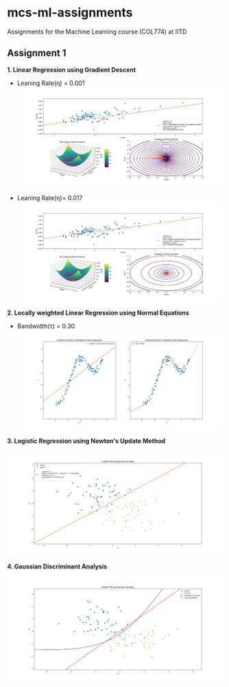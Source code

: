 # mcs-ml-assignments
Assignments for the Machine Learning course (COL774) at IITD 

## Assignment 1

**1. Linear Regression using Gradient Descent**

- Leaning Rate(&eta;) = 0.001
![](Assignment_1/Plots/bgd/bgd_0.001.png)

- Leaning Rate(&eta;)= 0.017
![](Assignment_1/Plots/bgd/bgd_0.017.png)

**2. Locally weighted Linear Regression using Normal Equations**

- Bandwidth(&tau;) = 0.30
![](Assignment_1/Plots/wlr/tau_0.30.png)

**3. Logistic Regression using Newton's Update Method**

![](Assignment_1/Plots/logistic_regression.png)

**4. Gaussian Discriminant Analysis**

![](Assignment_1/Plots/gda.png)